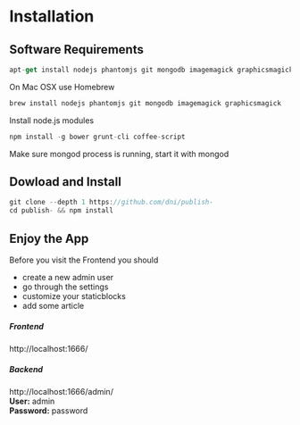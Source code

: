 # Installation

## Software Requirements

```js
apt-get install nodejs phantomjs git mongodb imagemagick graphicsmagick zip
```
On Mac OSX use Homebrew
```js
brew install nodejs phantomjs git mongodb imagemagick graphicsmagick
```
Install node.js modules
```js
npm install -g bower grunt-cli coffee-script
```
Make sure mongod process is running, start it with mongod

## Dowload and Install
```js
git clone --depth 1 https://github.com/dni/publish-
cd publish- && npm install
```


## Enjoy the App

Before you visit the Frontend you should

* create a new admin user
* go through the settings
* customize your staticblocks
* add some article

##### Frontend

http://localhost:1666/

##### Backend

http://localhost:1666/admin/ <br>
**User:** admin <br>
**Password:** password
